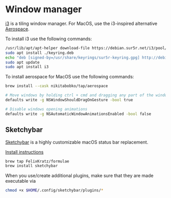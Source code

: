 # Window manager

[i3](https://github.com/i3/i3) is a tiling window manager. For MacOS, use the i3-inspired alternative [Aerospace](https://github.com/nikitabobko/AeroSpace).

To install i3 use the following commands:

```sh
/usr/lib/apt/apt-helper download-file https://debian.sur5r.net/i3/pool/main/s/sur5r-keyring/sur5r-keyring_2025.03.09_all.deb keyring.deb SHA256:2c2601e6053d5c68c2c60bcd088fa9797acec5f285151d46de9c830aaba6173c
sudo apt install ./keyring.deb
echo "deb [signed-by=/usr/share/keyrings/sur5r-keyring.gpg] http://debian.sur5r.net/i3/ $(grep '^VERSION_CODENAME=' /etc/os-release | cut -f2 -d=) universe" | sudo tee /etc/apt/sources.list.d/sur5r-i3.list
sudo apt update
sudo apt install i3
```

To install aerospace for MacOS use the following commands:

```sh
brew install --cask nikitabobko/tap/aerospace

# Move windows by holding ctrl + cmd and dragging any part of the window (not necessarily the window title)
defaults write -g NSWindowShouldDragOnGesture -bool true

# Disable windows opening animations
defaults write -g NSAutomaticWindowAnimationsEnabled -bool false
```

## Sketchybar

[Sketchybar](https://github.com/FelixKratz/SketchyBar) is a highly customizable macOS status bar replacement.

[Install instructions](https://felixkratz.github.io/SketchyBar/setup)

```sh
brew tap FelixKratz/formulae
brew install sketchybar
```

When you use/create additional plugins, make sure that they are made executable via

```sh
chmod +x $HOME/.config/sketchybar/plugins/*
```

